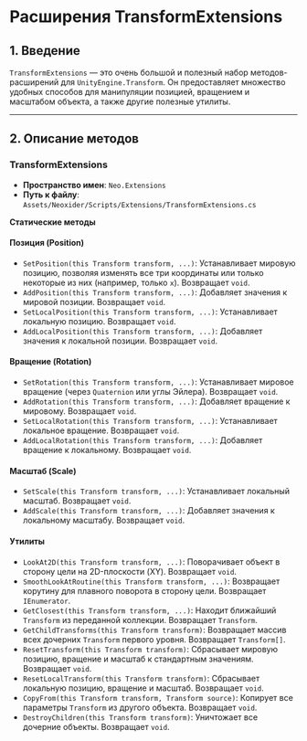 # Расширения TransformExtensions

## 1. Введение

`TransformExtensions` — это очень большой и полезный набор методов-расширений для `UnityEngine.Transform`. Он предоставляет множество удобных способов для манипуляции позицией, вращением и масштабом объекта, а также другие полезные утилиты.

---

## 2. Описание методов

### TransformExtensions
- **Пространство имен**: `Neo.Extensions`
- **Путь к файлу**: `Assets/Neoxider/Scripts/Extensions/TransformExtensions.cs`

**Статические методы**

#### Позиция (Position)
- `SetPosition(this Transform transform, ...)`: Устанавливает мировую позицию, позволяя изменять все три координаты или только некоторые из них (например, только `x`). Возвращает `void`.
- `AddPosition(this Transform transform, ...)`: Добавляет значения к мировой позиции. Возвращает `void`.
- `SetLocalPosition(this Transform transform, ...)`: Устанавливает локальную позицию. Возвращает `void`.
- `AddLocalPosition(this Transform transform, ...)`: Добавляет значения к локальной позиции. Возвращает `void`.

#### Вращение (Rotation)
- `SetRotation(this Transform transform, ...)`: Устанавливает мировое вращение (через `Quaternion` или углы Эйлера). Возвращает `void`.
- `AddRotation(this Transform transform, ...)`: Добавляет вращение к мировому. Возвращает `void`.
- `SetLocalRotation(this Transform transform, ...)`: Устанавливает локальное вращение. Возвращает `void`.
- `AddLocalRotation(this Transform transform, ...)`: Добавляет вращение к локальному. Возвращает `void`.

#### Масштаб (Scale)
- `SetScale(this Transform transform, ...)`: Устанавливает локальный масштаб. Возвращает `void`.
- `AddScale(this Transform transform, ...)`: Добавляет значения к локальному масштабу. Возвращает `void`.

#### Утилиты
- `LookAt2D(this Transform transform, ...)`: Поворачивает объект в сторону цели на 2D-плоскости (XY). Возвращает `void`.
- `SmoothLookAtRoutine(this Transform transform, ...)`: Возвращает корутину для плавного поворота в сторону цели. Возвращает `IEnumerator`.
- `GetClosest(this Transform transform, ...)`: Находит ближайший `Transform` из переданной коллекции. Возвращает `Transform`.
- `GetChildTransforms(this Transform transform)`: Возвращает массив всех дочерних `Transform` первого уровня. Возвращает `Transform[]`.
- `ResetTransform(this Transform transform)`: Сбрасывает мировую позицию, вращение и масштаб к стандартным значениям. Возвращает `void`.
- `ResetLocalTransform(this Transform transform)`: Сбрасывает локальную позицию, вращение и масштаб. Возвращает `void`.
- `CopyFrom(this Transform transform, Transform source)`: Копирует все параметры `Transform` из другого объекта. Возвращает `void`.
- `DestroyChildren(this Transform transform)`: Уничтожает все дочерние объекты. Возвращает `void`.
